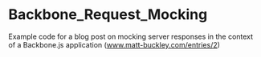 Backbone_Request_Mocking
========================
Example code for a blog post on mocking server responses in the context of a
Backbone.js application (www.matt-buckley.com/entries/2)
